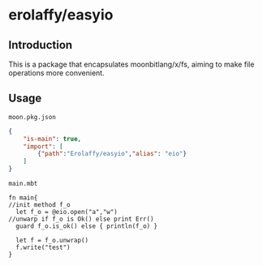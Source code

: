# erolaffy/easyio

## Introduction
This is a package that encapsulates moonbitlang/x/fs, aiming to make file operations more convenient.

## Usage
`moon.pkg.json`
```json
{
    "is-main": true,
    "import": [
        {"path":"Erolaffy/easyio","alias": "eio"}
    ]
}
```

`main.mbt`
```moonbit
fn main{
//init method f_o
  let f_o = @eio.open("a","w")
//unwarp if f_o is Ok() else print Err()
  guard f_o.is_ok() else { println(f_o) }

  let f = f_o.unwrap()
  f.write("test")
}
```